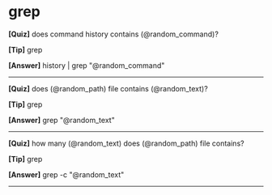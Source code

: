 # grep

**[Quiz]** does command history contains (@random_command)?

**[Tip]** grep

**[Answer]** history | grep "@random_command"

<hr/>

**[Quiz]** does (@random_path) file contains (@random_text)?

**[Tip]** grep

**[Answer]** grep "@random_text"

<hr/>

**[Quiz]** how many (@random_text) does (@random_path) file contains?

**[Tip]** grep

**[Answer]** grep -c "@random_text"

<hr/>
